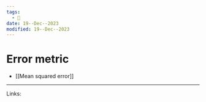 ```yaml
---
tags:
  - 🌱
date: 19--Dec--2023
modified: 19--Dec--2023
---
```

# Error metric
- [[Mean squared error]]

---
Links:
